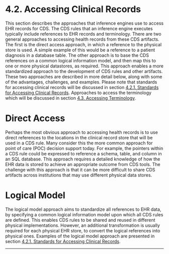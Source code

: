 # 4.2. Accessing Clinical Records

This section describes the approaches that inference engines use to access EHR records for CDS. The CDS rules that an inference engine executes typically include references to EHR records and terminology. There are two general approaches to accessing health records from these CDS artifacts. The first is the direct access approach, in which a reference to the physical store is used. A simple example of this would be a reference to a patient diagnosis in a database table. The other approach is to base the CDS references on a common logical information model, and then map this to one or more physical datastores, as required. This approach enables a more standardized approach to the development of CDS rules and other artifacts. These two approaches are described in more detail below, along with some of the advantages, challenges, and examples. Please note that standards for accessing clinical records will be discussed in section [4.2.1. Standards for Accessing Clinical Records](4.2.1.-Standards-for-Accessing-Clinical-Records_123897649.html). Approaches to access the terminology which will be discussed in section [4.3. Accessing Terminology](4.3.-Accessing-Terminology_123897656.html). 

# Direct Access

Perhaps the most obvious approach to accessing health records is to use direct references to the locations in the clinical record store that will be used in a CDS rule. Many consider this the more common approach for point of care (POC) decision support today. For example, the pointers within a CDS rule could be expressed to reference a schema, table, and column in an SQL database. This approach requires a detailed knowledge of how the EHR data is stored to achieve an appropriate outcome from CDS tools. The challenge with this approach is that it can be more difficult to share CDS artifacts across institutions that may use different physical data stores.

# Logical Model

The logical model approach aims to standardize all references to EHR data, by specifying a common logical information model upon which all CDS rules are defined. This enables CDS rules to be shared and reused in different physical implementations. However, an additional transformation is usually required for each physical EHR store, to convert the logical references into physical ones. Examples of the logical model approach are presented in section [4.2.1. Standards for Accessing Clinical Records](4.2.1.-Standards-for-Accessing-Clinical-Records_123897649.html).

* * *
